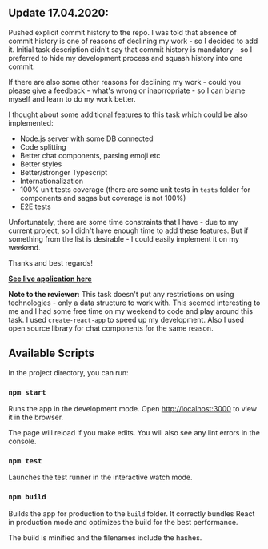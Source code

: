 ## Update 17.04.2020:

Pushed explicit commit history to the repo. I was told that absence of commit history is one of reasons of declining my work - so I decided to add it. Initial task description didn't say that commit history is mandatory - so I preferred to hide my development process and squash history into one commit.

If there are also some other reasons for declining my work - could you please give a feedback - what's wrong or inaprropriate - so I can blame myself and learn to do my work better.

I thought about some additional features to this task which could be also implemented:

- Node.js server with some DB connected
- Code splitting
- Better chat components, parsing emoji etc
- Better styles
- Better/stronger Typescript
- Internationalization
- 100% unit tests coverage (there are some unit tests in `tests` folder for components and sagas but coverage is not 100%)
- E2E tests

Unfortunately, there are some time constraints that I have - due to my current project, so I didn't have enough time to add these features. But if something from the list is desirable - I could easily implement it on my weekend.

Thanks and best regards!

**[See live application here](https://5e93fcd0fdd5cfd3c8218e25--chat-replay-test-app.netlify.com/)**

**Note to the reviewer:**
This task doesn't put any restrictions on using technologies - only a data structure to work with. This seemed interesting to me and I had some free time on my weekend to code and play around this task. I used `create-react-app` to speed up my development. Also I used open source library for chat components for the same reason.

## Available Scripts

In the project directory, you can run:

### `npm start`

Runs the app in the development mode.
Open [http://localhost:3000](http://localhost:3000) to view it in the browser.

The page will reload if you make edits.
You will also see any lint errors in the console.

### `npm test`

Launches the test runner in the interactive watch mode.

### `npm build`

Builds the app for production to the `build` folder.
It correctly bundles React in production mode and optimizes the build for the best performance.

The build is minified and the filenames include the hashes.
